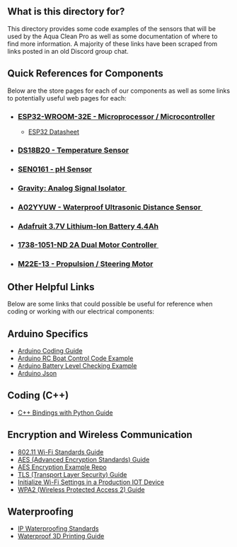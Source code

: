 ## What is this directory for?
This directory provides some code examples of the sensors that will be used by the Aqua Clean Pro as well as some documentation of where to find more information. A majority of these links have been scraped from links posted in an old Discord group chat.

## Quick References for Components
Below are the store pages for each of our components as well as some links to potentially useful web pages for each:
* ### [ESP32-WROOM-32E - Microprocessor / Microcontroller](https://www.digikey.com/en/products/detail/espressif-systems/ESP32-DEVKITC-32E/12091810)
    * [ESP32 Datasheet](https://www.espressif.com/sites/default/files/documentation/esp32_datasheet_en.pdf)
* ### [DS18B20 - Temperature Sensor](https://www.digikey.com/en/products/detail/adafruit-industries-llc/381/5875807)
* ### [SEN0161 - pH Sensor](https://www.dfrobot.com/product-1025.html)
* ### [Gravity: Analog Signal Isolator ](https://www.digikey.com/en/products/detail/dfrobot/DFR0504/7682221?s=N4IgTCBcDaICIDEBKAGArCgLCAugXyA)
* ### [A02YYUW - Waterproof Ultrasonic Distance Sensor ](https://www.dfrobot.com/product-1935.html)
* ### [Adafruit 3.7V Lithium-Ion Battery 4.4Ah](https://nam04.safelinks.protection.outlook.com/GetUrlReputation)
* ### [1738-1051-ND 2A Dual Motor Controller ](https://www.digikey.com/en/products/detail/dfrobot/DRI0002/6588473?utm_adgroup=&utm_source=google&utm_medium=cpc&utm_campaign=PMax%20Shopping_Product_Low%20ROAS%20Categories&utm_term=&utm_content=&utm_id=go_cmp-20243063506_adg-_ad-__dev-c_ext-_prd-6588473_sig-Cj0KCQiAuqKqBhDxARIsAFZELmIqE0Obki9SIv_1RAhfSpz6R2HlCnU7cCrUpUIPyJCPrVYMgs9EixMaAn-gEALw_wcB&gclid=Cj0KCQiAuqKqBhDxARIsAFZELmIqE0Obki9SIv_1RAhfSpz6R2HlCnU7cCrUpUIPyJCPrVYMgs9EixMaAn-gEALw_wcB)
* ### [M22E-13 - Propulsion / Steering Motor](https://www.digikey.com/en/products/detail/nmb-technologies-corporation/M22E-13/16677246)

## Other Helpful Links
Below are some links that could possible be useful for reference when coding or working with our electrical components:

## Arduino Specifics
* [Arduino Coding Guide](https://manual.eg.poly.edu/index.php/Arduino_Coding_Guide)
* [Arduino RC Boat Control Code Example](https://forum.arduino.cc/t/movement-of-rudder-on-rc-boat/679347/3)
* [Arduino Battery Level Checking Example](https://forum.arduino.cc/t/battery-level-check-using-arduino/424054/3)
* [Arduino Json](https://arduinojson.org/)

## Coding (C++)
* [C++ Bindings with Python Guide](https://www.blopig.com/blog/2021/03/c-python-bindings-in-5-minutes/)

## Encryption and Wireless Communication
* [802.11 Wi-Fi Standards Guide](https://www.lifewire.com/wireless-standards-802-11a-802-11b-g-n-and-802-11ac-816553)
* [AES (Advanced Encryption Standards) Guide](https://www.techtarget.com/searchsecurity/definition/Advanced-Encryption-Standard#:~:text=The%20Advanced%20Encryption%20Standard%20(AES)%20is%20a%20symmetric%20block%20cipher,cybersecurity%20and%20electronic%20data%20protection)
* [AES Encryption Example Repo](https://github.com/kokke/tiny-AES-c)
* [TLS (Transport Layer Security) Guide](https://www.cloudflare.com/learning/ssl/transport-layer-security-tls/)
* [Initialize Wi-Fi Settings in a Production IOT Device](https://electronics.stackexchange.com/questions/495541/how-to-initialize-wifi-settings-in-a-production-iot-device)
* [WPA2 (Wireless Protected Access 2) Guide](https://www.avg.com/en/signal/what-is-wpa2?irclickid=wXKQTByKdxyPRKgyVZW3OVjDUkFX1eQ323ZMU80&irgwc=1&utm_medium=affiliate&utm_source=impact&utm_content=1569224&utm_campaign=312305&programType=Impact&clickID=wXKQTByKdxyPRKgyVZW3OVjDUkFX1eQ323ZMU80&TrafficSource=Affiliate&partnerID=312305)

## Waterproofing
* [IP Waterproofing Standards](https://uk.rs-online.com/web/content/discovery/ideas-and-advice/ip-ratings)
* [Waterproof 3D Printing Guide](https://all3dp.com/2/waterproof-3d-print-pla/)